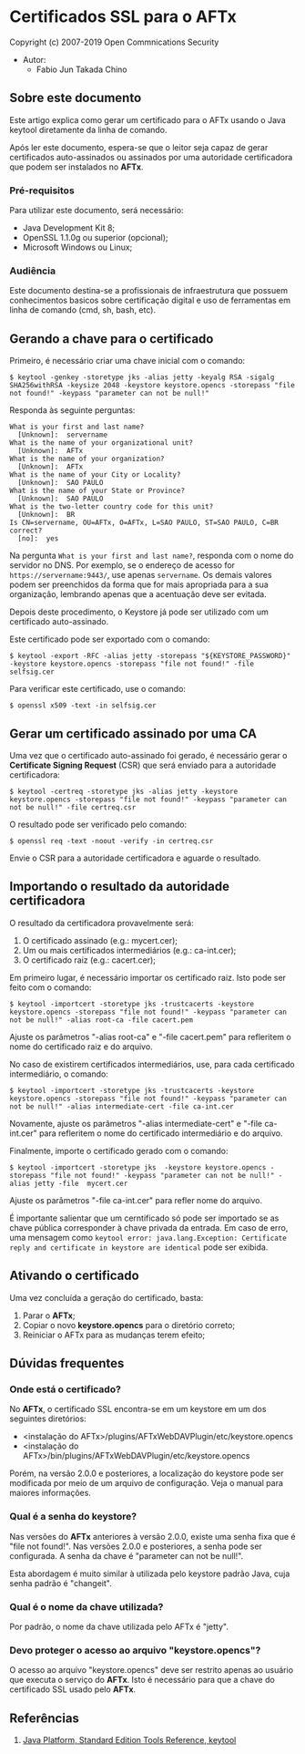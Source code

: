 # Certificados SSL para o AFTx
Copyright (c) 2007-2019 Open Commnications Security

* Autor:
  * Fabio Jun Takada Chino

## Sobre este documento

Este artigo explica como gerar um certificado para o AFTx usando o Java keytool diretamente
da linha de comando.

Após ler este documento, espera-se que o leitor seja capaz de gerar certificados auto-assinados
ou assinados por uma autoridade certificadora que podem ser instalados no **AFTx**.

### Pré-requisitos

Para utilizar este documento, será necessário:

* Java Development Kit 8;
* OpenSSL 1.1.0g ou superior (opcional);
* Microsoft Windows ou Linux;

### Audiência

Este documento destina-se a profissionais de infraestrutura que possuem conhecimentos
basicos sobre certificação digital e uso de ferramentas em linha de comando (cmd, sh, bash, etc).

## Gerando a chave para o certificado

Primeiro, é necessário criar uma chave inicial com o comando:

```
$ keytool -genkey -storetype jks -alias jetty -keyalg RSA -sigalg SHA256withRSA -keysize 2048 -keystore keystore.opencs -storepass "file not found!" -keypass "parameter can not be null!"
```

Responda às seguinte perguntas:

```
What is your first and last name?
  [Unknown]:  servername
What is the name of your organizational unit?
  [Unknown]:  AFTx
What is the name of your organization?
  [Unknown]:  AFTx
What is the name of your City or Locality?
  [Unknown]:  SAO PAULO
What is the name of your State or Province?
  [Unknown]:  SAO PAULO
What is the two-letter country code for this unit?
  [Unknown]:  BR
Is CN=servername, OU=AFTx, O=AFTx, L=SAO PAULO, ST=SAO PAULO, C=BR correct?
  [no]:  yes
```

Na pergunta ``What is your first and last name?``, responda com o nome do servidor no DNS. Por
exemplo, se o endereço de acesso for ``https://servername:9443/``, use apenas ``servername``. Os
demais valores podem ser preenchidos da forma que for mais apropriada para a sua organização, 
lembrando apenas que a acentuação deve ser evitada.

Depois deste procedimento, o Keystore já pode ser utilizado com um certificado auto-assinado.

Este certificado pode ser exportado com o comando:

```
$ keytool -export -RFC -alias jetty -storepass "${KEYSTORE_PASSWORD}" -keystore keystore.opencs -storepass "file not found!" -file selfsig.cer
```

Para verificar este certificado, use o comando:

```
$ openssl x509 -text -in selfsig.cer
```

## Gerar um certificado assinado por uma CA

Uma vez que o certificado auto-assinado foi gerado, é necessário gerar o 
**Certificate Signing Request** (CSR) que será enviado para a autoridade certificadora:

```
$ keytool -certreq -storetype jks -alias jetty -keystore keystore.opencs -storepass "file not found!" -keypass "parameter can not be null!" -file certreq.csr
```

O resultado pode ser verificado pelo comando:

```
$ openssl req -text -noout -verify -in certreq.csr
```

Envie o CSR para a autoridade certificadora e aguarde o resultado.

## Importando o resultado da autoridade certificadora

O resultado da certificadora provavelmente será:

1. O certificado assinado (e.g.: mycert.cer);
1. Um ou mais certificados intermediários (e.g.: ca-int.cer);
1. O certificado raiz (e.g.: cacert.cer);

Em primeiro lugar, é necessário importar os certificado raiz. Isto pode ser feito com o 
comando:

```
$ keytool -importcert -storetype jks -trustcacerts -keystore keystore.opencs -storepass "file not found!" -keypass "parameter can not be null!" -alias root-ca -file cacert.pem
```

Ajuste os parâmetros "-alias root-ca" e "-file cacert.pem" para refleritem o nome do certificado
raiz e do arquivo.

No caso de existirem certificados intermediários, use, para cada certificado intermediário,
o comando:

```
$ keytool -importcert -storetype jks -trustcacerts -keystore keystore.opencs -storepass "file not found!" -keypass "parameter can not be null!" -alias intermediate-cert -file ca-int.cer
```

Novamente, ajuste os parâmetros "-alias intermediate-cert" e "-file ca-int.cer" para refleritem o nome do certificado intermediário e do arquivo.

Finalmente, importe o certificado gerado com o comando:

```
$ keytool -importcert -storetype jks  -keystore keystore.opencs -storepass "file not found!" -keypass "parameter can not be null!" -alias jetty -file  mycert.cer
```

Ajuste os parâmetros "-file ca-int.cer" para refler nome do arquivo.

É importante salientar que um cerntificado só pode ser importado se as chave pública corresponder
à chave privada da entrada. Em caso de erro, uma mensagem como ``keytool error: java.lang.Exception: Certificate reply and certificate in keystore are identical`` pode ser exibida.

## Ativando o certificado

Uma vez concluída a geração do certificado, basta:

1. Parar o **AFTx**;
1. Copiar o novo **keystore.opencs** para o diretório correto;
1. Reiniciar o AFTx para as mudanças terem efeito;

## Dúvidas frequentes

### Onde está o certificado?

No **AFTx**, o certificado SSL encontra-se em um keystore em um dos seguintes
diretórios:

* \<instalação do AFTx>/plugins/AFTxWebDAVPlugin/etc/keystore.opencs
* \<instalação do AFTx>/bin/plugins/AFTxWebDAVPlugin/etc/keystore.opencs

Porém, na versão 2.0.0 e posteriores, a localização do keystore pode ser modificada
por meio de um arquivo de configuração. Veja o manual para maiores informações.

### Qual é a senha do keystore?

Nas versões do **AFTx** anteriores à versão 2.0.0, existe uma senha fixa que é "file not found!".
Nas versões 2.0.0 e posteriores, a senha pode ser configurada. A senha da chave é "parameter can not be null!".

Esta abordagem é muito similar à utilizada pelo keystore padrão Java, cuja senha padrão é 
"changeit".

### Qual é o nome da chave utilizada?

Por padrão, o nome da chave utilizada pelo AFTx é "jetty".

### Devo proteger o acesso ao arquivo "keystore.opencs"?

O acesso ao arquivo "keystore.opencs" deve ser restrito apenas ao usuário que executa
o serviço do **AFTx**. Isto é necessário para que a chave do certificado SSL usado pelo
**AFTx**.

## Referências

1. [Java Platform, Standard Edition Tools Reference, keytool](https://docs.oracle.com/javase/8/docs/technotes/tools/unix/keytool.html)
